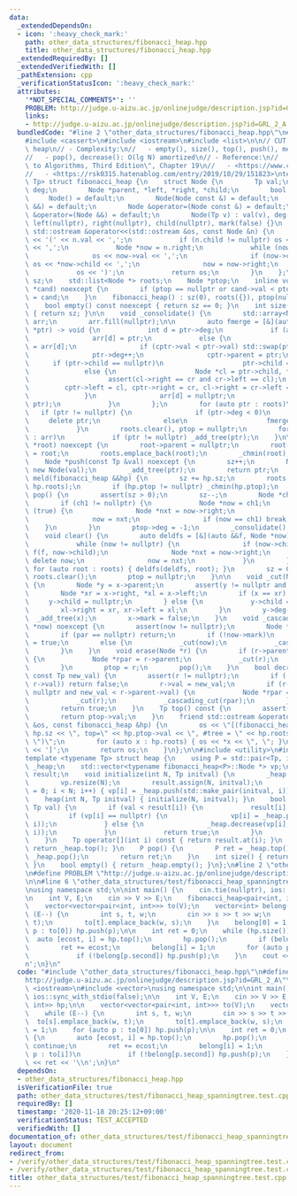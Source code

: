 ```yaml
---
data:
  _extendedDependsOn:
  - icon: ':heavy_check_mark:'
    path: other_data_structures/fibonacci_heap.hpp
    title: other_data_structures/fibonacci_heap.hpp
  _extendedRequiredBy: []
  _extendedVerifiedWith: []
  _pathExtension: cpp
  _verificationStatusIcon: ':heavy_check_mark:'
  attributes:
    '*NOT_SPECIAL_COMMENTS*': ''
    PROBLEM: http://judge.u-aizu.ac.jp/onlinejudge/description.jsp?id=GRL_2_A
    links:
    - http://judge.u-aizu.ac.jp/onlinejudge/description.jsp?id=GRL_2_A
  bundledCode: "#line 2 \"other_data_structures/fibonacci_heap.hpp\"\n#include <array>\n\
    #include <cassert>\n#include <iostream>\n#include <list>\n\n// CUT begin\n// Fibonacci\
    \ heap\n// - Complexity:\n//   - empty(), size(), top(), push(), meld(): O(1)\n\
    //   - pop(), decrease(): O(lg N) amortized\n// - Reference:\n//   - \"Introduction\
    \ to Algorithms, Third Edition\", Chapter 19\n//   - <https://www.cs.princeton.edu/~wayne/teaching/fibonacci-heap.pdf>\n\
    //   - <https://rsk0315.hatenablog.com/entry/2019/10/29/151823>\ntemplate <typename\
    \ Tp> struct fibonacci_heap {\n    struct Node {\n        Tp val;\n        int\
    \ deg;\n        Node *parent, *left, *right, *child;\n        bool mark;\n   \
    \     Node() = default;\n        Node(Node const &) = default;\n        Node(Node\
    \ &&) = default;\n        Node &operator=(Node const &) = default;\n        Node\
    \ &operator=(Node &&) = default;\n        Node(Tp v) : val(v), deg(0), parent(nullptr),\
    \ left(nullptr), right(nullptr), child(nullptr), mark(false) {}\n        friend\
    \ std::ostream &operator<<(std::ostream &os, const Node &n) {\n            os\
    \ << '(' << n.val << ',';\n            if (n.child != nullptr) os << *(n.child)\
    \ << ',';\n            Node *now = n.right;\n            while (now != &n) {\n\
    \                os << now->val << ',';\n                if (now->child != nullptr)\
    \ os << *now->child << ',';\n                now = now->right;\n            }\n\
    \            os << ')';\n            return os;\n        }\n    };\n\n    int\
    \ sz;\n    std::list<Node *> roots;\n    Node *ptop;\n    inline void _chmin(Node\
    \ *cand) noexcept {\n        if (ptop == nullptr or cand->val < ptop->val) ptop\
    \ = cand;\n    }\n    fibonacci_heap() : sz(0), roots({}), ptop(nullptr) {}\n\n\
    \    bool empty() const noexcept { return sz == 0; }\n    int size() const noexcept\
    \ { return sz; }\n\n    void _consolidate() {\n        std::array<Node *, 30>\
    \ arr;\n        arr.fill(nullptr);\n\n        auto fmerge = [&](auto &&func, Node\
    \ *ptr) -> void {\n            int d = ptr->deg;\n            if (arr[d] == nullptr)\n\
    \                arr[d] = ptr;\n            else {\n                Node *cptr\
    \ = arr[d];\n                if (cptr->val < ptr->val) std::swap(ptr, cptr);\n\
    \                ptr->deg++;\n                cptr->parent = ptr;\n          \
    \      if (ptr->child == nullptr)\n                    ptr->child = cptr;\n  \
    \              else {\n                    Node *cl = ptr->child, *cr = ptr->child->right;\n\
    \                    assert(cl->right == cr and cr->left == cl);\n           \
    \         cptr->left = cl, cptr->right = cr, cl->right = cr->left = cptr;\n  \
    \              }\n                arr[d] = nullptr;\n                func(func,\
    \ ptr);\n            }\n        };\n        for (auto ptr : roots)\n         \
    \   if (ptr != nullptr) {\n                if (ptr->deg < 0)\n               \
    \     delete ptr;\n                else\n                    fmerge(fmerge, ptr);\n\
    \            }\n        roots.clear(), ptop = nullptr;\n        for (auto ptr\
    \ : arr)\n            if (ptr != nullptr) _add_tree(ptr);\n    }\n\n    void _add_tree(Node\
    \ *root) noexcept {\n        root->parent = nullptr;\n        root->left = root->right\
    \ = root;\n        roots.emplace_back(root);\n        _chmin(root);\n    }\n\n\
    \    Node *push(const Tp &val) noexcept {\n        sz++;\n        Node *ptr =\
    \ new Node(val);\n        _add_tree(ptr);\n        return ptr;\n    }\n\n    void\
    \ meld(fibonacci_heap &&hp) {\n        sz += hp.sz;\n        roots.splice(roots.end(),\
    \ hp.roots);\n        if (hp.ptop != nullptr) _chmin(hp.ptop);\n    }\n\n    void\
    \ pop() {\n        assert(sz > 0);\n        sz--;\n        Node *ch1 = ptop->child;\n\
    \        if (ch1 != nullptr) {\n            Node *now = ch1;\n            while\
    \ (true) {\n                Node *nxt = now->right;\n                _add_tree(now);\n\
    \                now = nxt;\n                if (now == ch1) break;\n        \
    \    }\n        }\n        ptop->deg = -1;\n        _consolidate();\n    }\n\n\
    \    void clear() {\n        auto deldfs = [&](auto &&f, Node *now) -> void {\n\
    \            while (now != nullptr) {\n                if (now->child != nullptr)\
    \ f(f, now->child);\n                Node *nxt = now->right;\n               \
    \ delete now;\n                now = nxt;\n            }\n        };\n       \
    \ for (auto root : roots) { deldfs(deldfs, root); }\n        sz = 0;\n       \
    \ roots.clear();\n        ptop = nullptr;\n    }\n\n    void _cut(Node *x) noexcept\
    \ {\n        Node *y = x->parent;\n        assert(y != nullptr and y->deg > 0);\n\
    \        Node *xr = x->right, *xl = x->left;\n        if (x == xr) {\n       \
    \     y->child = nullptr;\n        } else {\n            y->child = xr;\n    \
    \        xl->right = xr, xr->left = xl;\n        }\n        y->deg--;\n      \
    \  _add_tree(x);\n        x->mark = false;\n    }\n    void _cascading_cut(Node\
    \ *now) noexcept {\n        assert(now != nullptr);\n        Node *par = now->parent;\n\
    \        if (par == nullptr) return;\n        if (!now->mark)\n            now->mark\
    \ = true;\n        else {\n            _cut(now);\n            _cascading_cut(par);\n\
    \        }\n    }\n    void erase(Node *r) {\n        if (r->parent != nullptr)\
    \ {\n            Node *rpar = r->parent;\n            _cut(r);\n            _cascading_cut(rpar);\n\
    \        }\n        ptop = r;\n        pop();\n    }\n    bool decrease(Node *r,\
    \ const Tp new_val) {\n        assert(r != nullptr);\n        if (!(new_val <\
    \ r->val)) return false;\n        r->val = new_val;\n        if (r->parent !=\
    \ nullptr and new_val < r->parent->val) {\n            Node *rpar = r->parent;\n\
    \            _cut(r);\n            _cascading_cut(rpar);\n        }\n        _chmin(r);\n\
    \        return true;\n    }\n    Tp top() const {\n        assert(ptop != nullptr);\n\
    \        return ptop->val;\n    }\n    friend std::ostream &operator<<(std::ostream\
    \ &os, const fibonacci_heap &hp) {\n        os << \"[(fibonacci_heap: sz=\" <<\
    \ hp.sz << \", top=\" << hp.ptop->val << \", #tree = \" << hp.roots.size() <<\
    \ \")\";\n        for (auto x : hp.roots) { os << *x << \", \"; }\n        os\
    \ << ']';\n        return os;\n    }\n};\n\n#include <utility>\n#include <vector>\n\
    template <typename Tp> struct heap {\n    using P = std::pair<Tp, int>;\n    fibonacci_heap<P>\
    \ _heap;\n    std::vector<typename fibonacci_heap<P>::Node *> vp;\n    std::vector<Tp>\
    \ result;\n    void initialize(int N, Tp initval) {\n        _heap.clear();\n\
    \        vp.resize(N);\n        result.assign(N, initval);\n        for (int i\
    \ = 0; i < N; i++) { vp[i] = _heap.push(std::make_pair(initval, i)); }\n    }\n\
    \    heap(int N, Tp initval) { initialize(N, initval); }\n    bool chmin(int i,\
    \ Tp val) {\n        if (val < result[i]) {\n            result[i] = val;\n  \
    \          if (vp[i] == nullptr) {\n                vp[i] = _heap.push(std::make_pair(result[i],\
    \ i));\n            } else {\n                _heap.decrease(vp[i], std::make_pair(result[i],\
    \ i));\n            }\n            return true;\n        }\n        return false;\n\
    \    }\n    Tp operator[](int i) const { return result.at(i); }\n    P top() {\
    \ return _heap.top(); }\n    P pop() {\n        P ret = _heap.top();\n       \
    \ _heap.pop();\n        return ret;\n    }\n    int size() { return _heap.size();\
    \ }\n    bool empty() { return _heap.empty(); }\n};\n#line 2 \"other_data_structures/test/fibonacci_heap_spanningtree.test.cpp\"\
    \n#define PROBLEM \"http://judge.u-aizu.ac.jp/onlinejudge/description.jsp?id=GRL_2_A\"\
    \n\n#line 6 \"other_data_structures/test/fibonacci_heap_spanningtree.test.cpp\"\
    \nusing namespace std;\n\nint main() {\n    cin.tie(nullptr), ios::sync_with_stdio(false);\n\
    \n    int V, E;\n    cin >> V >> E;\n    fibonacci_heap<pair<int, int>> hp;\n\n\
    \    vector<vector<pair<int, int>>> to(V);\n    vector<int> belong(V);\n    while\
    \ (E--) {\n        int s, t, w;\n        cin >> s >> t >> w;\n        to[s].emplace_back(w,\
    \ t);\n        to[t].emplace_back(w, s);\n    }\n    belong[0] = 1;\n    for (auto\
    \ p : to[0]) hp.push(p);\n\n    int ret = 0;\n    while (hp.size()) {\n      \
    \  auto [ecost, i] = hp.top();\n        hp.pop();\n        if (belong[i]) continue;\n\
    \        ret += ecost;\n        belong[i] = 1;\n        for (auto p : to[i])\n\
    \            if (!belong[p.second]) hp.push(p);\n    }\n    cout << ret << '\\\
    n';\n}\n"
  code: "#include \"other_data_structures/fibonacci_heap.hpp\"\n#define PROBLEM \"\
    http://judge.u-aizu.ac.jp/onlinejudge/description.jsp?id=GRL_2_A\"\n\n#include\
    \ <iostream>\n#include <vector>\nusing namespace std;\n\nint main() {\n    cin.tie(nullptr),\
    \ ios::sync_with_stdio(false);\n\n    int V, E;\n    cin >> V >> E;\n    fibonacci_heap<pair<int,\
    \ int>> hp;\n\n    vector<vector<pair<int, int>>> to(V);\n    vector<int> belong(V);\n\
    \    while (E--) {\n        int s, t, w;\n        cin >> s >> t >> w;\n      \
    \  to[s].emplace_back(w, t);\n        to[t].emplace_back(w, s);\n    }\n    belong[0]\
    \ = 1;\n    for (auto p : to[0]) hp.push(p);\n\n    int ret = 0;\n    while (hp.size())\
    \ {\n        auto [ecost, i] = hp.top();\n        hp.pop();\n        if (belong[i])\
    \ continue;\n        ret += ecost;\n        belong[i] = 1;\n        for (auto\
    \ p : to[i])\n            if (!belong[p.second]) hp.push(p);\n    }\n    cout\
    \ << ret << '\\n';\n}\n"
  dependsOn:
  - other_data_structures/fibonacci_heap.hpp
  isVerificationFile: true
  path: other_data_structures/test/fibonacci_heap_spanningtree.test.cpp
  requiredBy: []
  timestamp: '2020-11-18 20:25:12+09:00'
  verificationStatus: TEST_ACCEPTED
  verifiedWith: []
documentation_of: other_data_structures/test/fibonacci_heap_spanningtree.test.cpp
layout: document
redirect_from:
- /verify/other_data_structures/test/fibonacci_heap_spanningtree.test.cpp
- /verify/other_data_structures/test/fibonacci_heap_spanningtree.test.cpp.html
title: other_data_structures/test/fibonacci_heap_spanningtree.test.cpp
---
```

